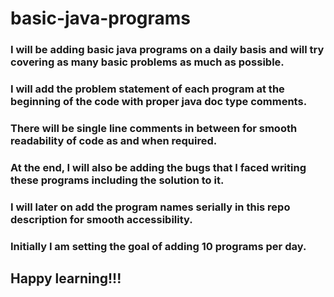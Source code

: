 # basic-java-programs

 ### I will be adding basic java programs on a daily basis and will try covering as many basic problems as much as possible.
 ### I will add the problem statement of each program at the beginning of the code with proper java doc type comments.
 ### There will be single line comments in between for smooth readability of code as and when required.
 ### At the end, I will also be adding the bugs that I faced writing these programs including the solution to it.
 ### I will later on add the program names serially in this repo description for smooth accessibility.
 ### Initially I am setting the goal of adding 10 programs per day.

## Happy learning!!!
